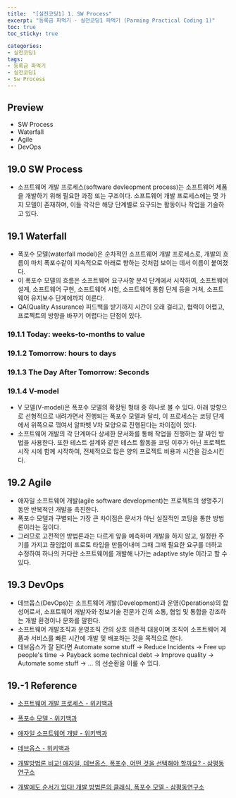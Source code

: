 ```yaml
---
title:  "[실전코딩1] 1. SW Process"
excerpt: "등록금 파먹기 - 실전코딩1 파먹기 (Parming Practical Coding 1)"
toc: true
toc_sticky: true

categories:
- 실전코딩1
tags:
- 등록금 파먹기
- 실전코딩1
- Sw Process
---
```


## Preview
* SW Process
* Waterfall
* Agile
* DevOps

<!--1강 Page Replacement-->
## 19.0 SW Process
* 소프트웨어 개발 프로세스(software devleopment process)는 소프트웨어 제품을 개발하기 위해 필요한 과정 또는 구조이다. 소프트웨어 개발 프로세스에는 몇 가지 모델이 존재하며, 이들 각각은 해당 단계별로 요구되는 활동이나 작업을 기술하고 있다.

## 19.1 Waterfall
* 폭포수 모델(waterfall model)은 순차적인 소프트웨어 개발 프로세스로, 개발의 흐름이 마치 폭포수같이 지속적으로 아래로 향하는 것처럼 보이는 데서 이름이 붙여졌다.
* 이 폭포수 모델의 흐름은 소프트웨어 요구사항 분석 단계에서 시작하여, 소프트웨어 설계, 소프트웨어 구현, 소프트웨어 시험, 소프트웨어 통합 단계 등을 거쳐, 소프트웨어 유지보수 단계에까지 이른다.
* QA(Quality Assurance) 피드백을 받기까지 시간이 오래 걸리고, 협력이 어렵고, 프로젝트의 방향을 바꾸기 어렵다는 단점이 있다.

### 19.1.1 Today: weeks-to-months to value
### 19.1.2 Tomorrow: hours to days
### 19.1.3 The Day After Tomorrow: Seconds
### 19.1.4 V-model
* V 모델(V-model)은 폭포수 모델의 확장된 형태 중 하나로 볼 수 있다. 아래 방향으로 선형적으로 내려가면서 진행되는 폭포수 모델과 달리, 이 프로세스는 코딩 단계에서 위쪽으로 꺾여서 알파벳 V자 모양으로 진행된다는 차이점이 있다.
* 소프트웨어 개발의 각 단계마다 상세한 문서화를 통해 작업을 진행하는 잘 짜인 방법을 사용한다. 또한 테스트 설계와 같은 테스트 활동을 코딩 이후가 아닌 프로젝트 시작 시에 함께 시작하여, 전체적으로 많은 양의 프로젝트 비용과 시간을 감소시킨다.

## 19.2 Agile
* 애자일 소프트웨어 개발(agile software development)는 프로젝트의 생명주기 동안 반복적인 개발을 촉진한다.
* 폭포수 모델과 구별되는 가장 큰 차이점은 문서가 아닌 실질적인 코딩을 통한 방법론이라는 점이다.
* 그러므로 고전적인 방법론과는 다르게 앞을 예측하며 개발을 하지 않고, 일정한 주기를 가지고 끊임없이 프로토 타입을 만들어내며 그때 그때 필요한 요구를 더하고 수정하여 하나의 커다란 소프트웨어를 개발해 나가는 adaptive style 이라고 할 수 있다.

## 19.3 DevOps
* 데브옵스(DevOps)는 소프트웨어 개발(Development)과 운영(Operations)의 합성어로서, 소프트웨어 개발자와 정보기술 전문가 간의 소통, 협업 및 통합을 강조하는 개발 환경이나 문화를 말한다.
* 소프트웨어 개발조직과 운영조직 간의 상호 의존적 대응이며 조직이 소프트웨어 제품과 서비스를 빠른 시간에 개발 및 배포하는 것을 목적으로 한다.
* 데브옵스가 잘 된다면 Automate some stuff -> Reduce Incidents -> Free up people's time -> Payback some technical debt -> Improve quality -> Automate some stuff -> ... 의 선순환을 이룰 수 있다.

## 19.-1 Reference
* [소프트웨어 개발 프로세스 - 위키백과](https://ko.wikipedia.org/wiki/%EC%86%8C%ED%94%84%ED%8A%B8%EC%9B%A8%EC%96%B4_%EA%B0%9C%EB%B0%9C_%ED%94%84%EB%A1%9C%EC%84%B8%EC%8A%A4)
* [폭포수 모델 - 위키백과](https://ko.wikipedia.org/wiki/%ED%8F%AD%ED%8F%AC%EC%88%98_%EB%AA%A8%EB%8D%B8)
* [애자일 소프트웨어 개발 - 위키백과](https://ko.wikipedia.org/wiki/%EC%95%A0%EC%9E%90%EC%9D%BC_%EC%86%8C%ED%94%84%ED%8A%B8%EC%9B%A8%EC%96%B4_%EA%B0%9C%EB%B0%9C)
* [데브옵스 - 위키백과](https://ko.wikipedia.org/wiki/%EB%8D%B0%EB%B8%8C%EC%98%B5%EC%8A%A4)

* [개발방법론 비교! 애자일, 데브옵스, 폭포수, 어떤 것을 선택해야 할까요? - 삼평동연구소](https://www.youtube.com/watch?v=7KadB1ZUeMk)
* [개발에도 순서가 있다! 개발 방법론의 클래식, 폭포수 모델 - 삼평동연구소](https://www.youtube.com/watch?v=7nPg7_o2Pmc)